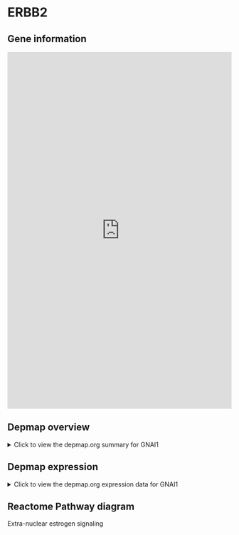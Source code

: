 <h1>ERBB2</h1>

<h2>Gene information</h2>
<iframe src="https://depmap.org/portal/gene/GNAI1?tab=about" style="border:none;width:100%;height:800px"></iframe>

<h2>Depmap overview</h2>
<details>
  <summary>Click to view the depmap.org summary for GNAI1</summary>
  <iframe src="https://depmap.org/portal/gene/GNAI1?tab=overview" style="border:none;width:100%;height:800px"></iframe>
</details>

<h2>Depmap expression</h2>
<details>
  <summary>Click to view the depmap.org expression data for GNAI1</summary>
  <iframe src="https://depmap.org/portal/gene/GNAI1?tab=characterization" style="border:none;width:100%;height:800px"></iframe>
</details>



<h2>Reactome Pathway diagram</h2>
Extra-nuclear estrogen signaling
<div id="diagramHolder"></div>

<script>
    //Creating the Reactome Diagram widget
    //Take into account a proxy needs to be set up in your server side pointing to www.reactome.org
    function onReactomeDiagramReady(){  //This function is automatically called when the widget code is ready to be used
        var diagram = Reactome.Diagram.create({
            "placeHolder" : "diagramHolder",
            "width" : 900,
            "height" : 500
        });

        //Initialising it to the "Hemostasis" pathway
        diagram.loadDiagram("R-HSA-9009391");

        //Adding different listeners

        diagram.onDiagramLoaded(function (loaded) {
            console.info("Loaded ", loaded);
            diagram.flagItems("BAD");
	    diagram.flagItems("Q92934");
            if (loaded == "R-HSA-9009391") diagram.selectItem("R-HSA-9009391");
        });

     }
</script>



